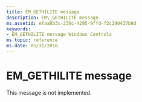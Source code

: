 ```yaml
---
title: EM_GETHILITE message
description: EM\_GETHILITE message
ms.assetid: efaa8b3c-230c-4295-9ffd-f2c290437b0d
keywords:
- EM_GETHILITE message Windows Controls
ms.topic: reference
ms.date: 05/31/2018
---
```


# EM\_GETHILITE message

This message is not implemented.

 

 




